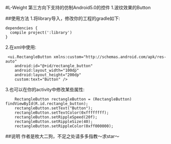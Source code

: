 #L-Weight
  第三方向下支持的仿制Android5.0的控件
  1.波纹效果的Button

##使用方法
  1.将library导入，修改你的工程的gradle如下:
  
    dependencies {
      compile project(':library')
    }
  
  2.在xml中使用:
  
     <ui.RectangleButton xmlns:custom="http://schemas.android.com/apk/res-auto"
        android:id="@+id/rectangle_button"
        android:layout_width="100dp"
        android:layout_height="200dp"
        custom:text="Button" />
        
  3.也可以在你的activity中修改某些属性:
  
        RectangleButton rectangleButton = (RectangleButton) findViewById(R.id.rectangle_button);
        rectangleButton.setText("Button");
        rectangleButton.setTextColor(0xffffffff);
        rectangleButton.setRippleSpeed(20f);
        rectangleButton.setRippleSize(40);
        rectangleButton.setRippleColor(0xff000000);

##说明
  作者是枚大二狗，不足之处请多多指教～求star～
